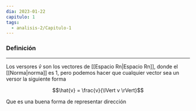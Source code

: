 ```yaml
---
dia: 2023-01-22
capitulo: 1
tags:
  - analisis-2/Capitulo-1
---
```

### Definición
---
Los versores $\hat{v}$ son los vectores de [[Espacio Rn|Espacio Rn]], donde el [[Norma|norma]] es $1$, pero podemos hacer que cualquier vector sea un versor la siguiente forma

$$\hat{v} = \frac{v}{\lVert v \rVert}$$

Que es una buena forma de representar dirección